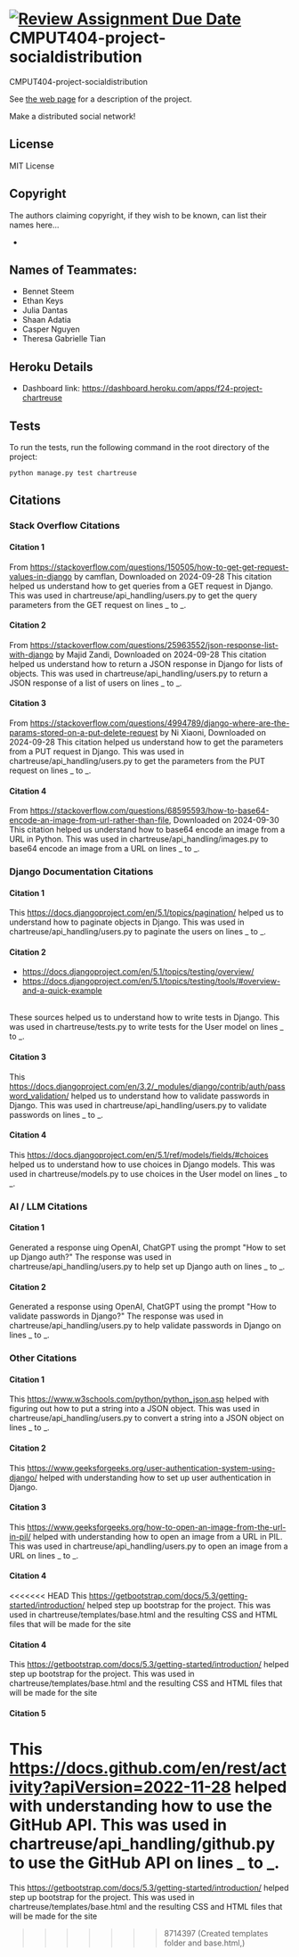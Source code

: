 [![Review Assignment Due Date](https://classroom.github.com/assets/deadline-readme-button-22041afd0340ce965d47ae6ef1cefeee28c7c493a6346c4f15d667ab976d596c.svg)](https://classroom.github.com/a/zUKWOP3z)
CMPUT404-project-socialdistribution
===================================

CMPUT404-project-socialdistribution

See [the web page](https://uofa-cmput404.github.io/general/project.html) for a description of the project.

Make a distributed social network!

## License

MIT License

## Copyright

The authors claiming copyright, if they wish to be known, can list their names here...

* 

## Names of Teammates:
* Bennet Steem
* Ethan Keys
* Julia Dantas
* Shaan Adatia
* Casper Nguyen
* Theresa Gabrielle Tian

## Heroku Details
* Dashboard link: https://dashboard.heroku.com/apps/f24-project-chartreuse

## Tests
To run the tests, run the following command in the root directory of the project:
```
python manage.py test chartreuse
```

## Citations

### Stack Overflow Citations

#### Citation 1
From https://stackoverflow.com/questions/150505/how-to-get-get-request-values-in-django by camflan, Downloaded on 2024-09-28
This citation helped us understand how to get queries from a GET request in Django. This was used in chartreuse/api_handling/users.py to get the query parameters from the GET request on lines _ to _.

#### Citation 2
From https://stackoverflow.com/questions/25963552/json-response-list-with-django by Majid Zandi, Downloaded on 2024-09-28
This citation helped us understand how to return a JSON response in Django for lists of objects.  This was used in chartreuse/api_handling/users.py to return a JSON response of a list of users on lines _ to _.

#### Citation 3
From https://stackoverflow.com/questions/4994789/django-where-are-the-params-stored-on-a-put-delete-request by Ni Xiaoni, Downloaded on 2024-09-28
This citation helped us understand how to get the parameters from a PUT request in Django. This was used in chartreuse/api_handling/users.py to get the parameters from the PUT request on lines _ to _.

#### Citation 4
From https://stackoverflow.com/questions/68595593/how-to-base64-encode-an-image-from-url-rather-than-file, Downloaded on 2024-09-30
This citation helped us understand how to base64 encode an image from a URL in Python. This was used in chartreuse/api_handling/images.py to base64 encode an image from a URL on lines _ to _.

### Django Documentation Citations

#### Citation 1
This https://docs.djangoproject.com/en/5.1/topics/pagination/ helped us to understand how to paginate objects in Django. This was used in chartreuse/api_handling/users.py to paginate the users on lines _ to _.

#### Citation 2
* https://docs.djangoproject.com/en/5.1/topics/testing/overview/
* https://docs.djangoproject.com/en/5.1/topics/testing/tools/#overview-and-a-quick-example
<br>
These sources helped us to understand how to write tests in Django. This was used in chartreuse/tests.py to write tests for the User model on lines _ to _.

#### Citation 3
This https://docs.djangoproject.com/en/3.2/_modules/django/contrib/auth/password_validation/ helped us to understand how to validate passwords in Django. This was used in chartreuse/api_handling/users.py to validate passwords on lines _ to _.

#### Citation 4
This https://docs.djangoproject.com/en/5.1/ref/models/fields/#choices helped us to understand how to use choices in Django models. This was used in chartreuse/models.py to use choices in the User model on lines _ to _.

### AI / LLM Citations

#### Citation 1
Generated a response uing OpenAI, ChatGPT using the prompt "How to set up Django auth?"
The response was used in chartreuse/api_handling/users.py to help set up Django auth on lines _ to _.

#### Citation 2
Generated a response using OpenAI, ChatGPT using the prompt "How to validate passwords in Django?"
The response was used in chartreuse/api_handling/users.py to help validate passwords in Django on lines _ to _.

### Other Citations

#### Citation 1
This https://www.w3schools.com/python/python_json.asp helped with figuring out how to put a string into a JSON object. 
This was used in chartreuse/api_handling/users.py to convert a string into a JSON object on lines _ to _.

#### Citation 2
This https://www.geeksforgeeks.org/user-authentication-system-using-django/ helped with understanding how to set up user authentication in Django.

#### Citation 3
This https://www.geeksforgeeks.org/how-to-open-an-image-from-the-url-in-pil/ helped with understanding how to open an image from a URL in PIL. This was used in chartreuse/api_handling/users.py to open an image from a URL on lines _ to _.

#### Citation 4
<<<<<<< HEAD
This https://getbootstrap.com/docs/5.3/getting-started/introduction/ helped step up bootstrap for the project. This was used in chartreuse/templates/base.html and the resulting CSS and HTML files that will be made for the site

#### Citation 4
This https://getbootstrap.com/docs/5.3/getting-started/introduction/ helped step up bootstrap for the project. This was used in chartreuse/templates/base.html and the resulting CSS and HTML files that will be made for the site

#### Citation 5
This https://docs.github.com/en/rest/activity?apiVersion=2022-11-28 helped with understanding how to use the GitHub API. This was used in chartreuse/api_handling/github.py to use the GitHub API on lines _ to _.
=======
This https://getbootstrap.com/docs/5.3/getting-started/introduction/ helped step up bootstrap for the project. This was used in chartreuse/templates/base.html and the resulting CSS and HTML files that will be made for the site
>>>>>>> 8714397 (Created templates folder and base.html,)

